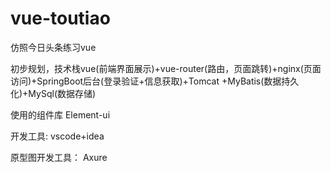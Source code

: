 # vue-toutiao
仿照今日头条练习vue

初步规划，技术栈vue(前端界面展示)+vue-router(路由，页面跳转)+nginx(页面访问)+SpringBoot后台(登录验证+信息获取)+Tomcat
+MyBatis(数据持久化)+MySql(数据存储)

使用的组件库 Element-ui

开发工具: vscode+idea

原型图开发工具： Axure
